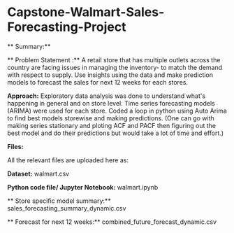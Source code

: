 # Capstone-Walmart-Sales-Forecasting-Project

** Summary:**

** Problem Statement :**
  A retail store that has multiple outlets across the country are facing issues in managing the
 inventory- to match the demand with respect to supply. Use insights using the data and make prediction models to forecast the sales for
 next 12 weeks for each stores.

 **Approach:**
Exploratory data analysis was done to understand what's happening in general and on store level. Time series forecasting models (ARIMA) were used for each store. Coded a loop in python using Auto Arima to find best models storewise and making predictions. (One can go with making series stationary and ploting ACF and PACF then figuring out the best model and do their predictions but would take a lot of time and effort.)

 **Files:**
 
 All the relevant files are uploaded here as:
 
 **Dataset:** walmart.csv
 
 **Python code file/ Jupyter Notebook:** walmart.ipynb
 
** Store specific model summary:** sales_forecasting_summary_dynamic.csv

** Forecast for next 12 weeks:** combined_future_forecast_dynamic.csv

